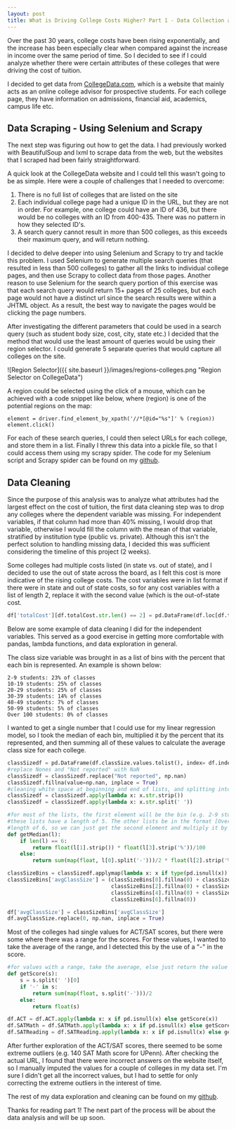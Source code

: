 ```yaml
---
layout: post
title: What is Driving College Costs Higher? Part 1 - Data Collection and Cleaning
---
```


Over the past 30 years, college costs have been rising exponentially, and the increase has been especially clear when
compared against the increase in income over the same period of time. So I decided to see if I could analyze whether there
were certain attributes of these colleges that were driving the cost of tuition.

I decided to get data from [CollegeData.com](https://www.collegedata.com/), which is a website that mainly acts 
as an online college advisor for prospective students. For each college page, they have information on admissions, financial aid, academics, campus life etc.

## Data Scraping - Using Selenium and Scrapy ##

The next step was figuring out how to get the data. I had previously worked with BeautifulSoup and lxml to scrape data from
the web, but the websites that I scraped had been fairly straightforward.

A quick look at the CollegeData website and I could tell this wasn't going to be as simple. Here were a couple of challenges that I needed to overcome:

1. There is no full list of colleges that are listed on the site
2. Each individual college page had a unique ID in the URL, but they are not in order. For example, one college could have an ID of 436, but there would be no colleges with an ID from 400-435. There was no pattern in how they selected ID's.
3. A search query cannot result in more than 500 colleges, as this exceeds their maximum query, and will return nothing.

I decided to delve deeper into using Selenium and Scrapy to try and tackle this problem. I used Selenium to generate multiple search queries (that resulted in less than 500 colleges) to gather all the links to individual college pages, and then use Scrapy to collect data from those pages. Another reason to use Selenium for the search query portion of this exercise was that each search query would return 15+ pages of 25 colleges, but each page would not have a distinct url since the search results were within a JHTML object. As a result, the best way to navigate the pages would be clicking the page numbers.

After investigating the different parameters that could be used in a search query (such as student body size, cost, city, state etc.) I decided that the method that would use the least amount of queries would be using their region selector. I could generate 5 separate queries that would capture all colleges on the site.

![Region Selector]({{ site.baseurl }}/images/regions-colleges.png "Region Selector on CollegeData")

A region could be selected using the click of a mouse, which can be achieved with a code snippet like below, where (region) is one of the potential regions on the map:

```
element = driver.find_element_by_xpath('//*[@id="%s"]' % (region))                   
element.click()
```

For each of these search queries, I could then select URLs for each college, and store them in a list. Finally I threw this data into a pickle file, so that I could access them using my scrapy spider. The code for my Selenium script and Scrapy spider can be found on my [github](https://github.com/kstern31/Whats-Driving-College-Costs-Higher).

## Data Cleaning ## 

Since the purpose of this analysis was to analyze what attributes had the largest effect on the cost of tuition, the first data cleaning step was to drop any colleges where the dependent variable was missing. For independent variables, if that column had more than 40% missing, I would drop that variable, otherwise I would fill the column with the mean of that variable, stratified by institution type (public vs. private). Although this isn't the perfect solution to handling missing data, I decided this was sufficient considering the timeline of this project (2 weeks).


Some colleges had multiple costs listed (in state vs. out of state), and I decided to use the out of state across the board, as I felt this cost is more indicative of the rising college costs. The cost variables were in list format if there were in state and out of state costs, so for any cost variables with a list of length 2, replace it with the second value (which is the out-of-state cost.

```python
df['totalCost'][df.totalCost.str.len() == 2] = pd.DataFrame(df.loc[df.totalCost.str.len() == 2].totalCost.values.tolist(), index= df.loc[df.totalCost.str.len() == 2].index)[1]
```

Below are some example of data cleaning I did for the independent variables. This served as a good exercise in getting more comfortable with pandas, lambda functions, and data exploration in general. 

The class size variable was brought in as a list of bins with the percent that each bin is represented. An example is shown below:

```
2-9 students: 23% of classes
10-19 students: 25% of classes
20-29 students: 25% of classes
30-39 students: 14% of classes
40-49 students: 7% of classes
50-99 students: 5% of classes
Over 100 students: 0% of classes
```

I wanted to get a single number that I could use for my linear regression model, so I took the median of each bin, multiplied it by the percent that its represented, and then summing all of these values to calculate the average class size for each college.
```python
classSizedf = pd.DataFrame(df.classSize.values.tolist(), index= df.index)
#replace Nones and "Not reported" with NaN
classSizedf = classSizedf.replace("Not reported", np.nan)
classSizedf.fillna(value=np.nan, inplace = True)
#cleaning white space at beginning and end of lists, and splitting into elements
classSizedf = classSizedf.apply(lambda x: x.str.strip())
classSizedf = classSizedf.apply(lambda x: x.str.split(' '))

#for most of the lists, the first element will be the bin (e.g. 2-9 students), and the third element will be the %.
#these lists have a length of 5. The other lists be in the format [Over 100 students: 0% of classes] and have a 
#length of 6, so we can just get the second element and multiply it by the 4th.
def getMedian(l):
    if len(l) == 6:
        return float(l[1].strip()) * float(l[3].strip('%'))/100
    else:
        return sum(map(float, l[0].split('-')))/2 * float(l[2].strip('%'))/100

classSizeBins = classSizedf.applymap(lambda x: x if type(pd.isnull(x)) == bool else getMedian(x))
classSizeBins['avgClassSize'] = (classSizeBins[0].fillna(0) + classSizeBins[1].fillna(0) + 
                                 classSizeBins[2].fillna(0) + classSizeBins[3].fillna(0) +
                                 classSizeBins[4].fillna(0) + classSizeBins[5].fillna(0) +
                                 classSizeBins[6].fillna(0))

df['avgClassSize'] = classSizeBins['avgClassSize']
df.avgClassSize.replace(0, np.nan, inplace = True)
```

Most of the colleges had single values for ACT/SAT scores, but there were some where there was a range for the scores. For these values, I wanted to take the average of the range, and I detected this by the use of a "-" in the score.

```python
#for values with a range, take the average, else just return the value
def getScore(s):
    s = s.split(' ')[0]
    if '-' in s:
        return sum(map(float, s.split('-')))/2
    else:
        return float(s)

df.ACT = df.ACT.apply(lambda x: x if pd.isnull(x) else getScore(x))
df.SATMath = df.SATMath.apply(lambda x: x if pd.isnull(x) else getScore(x))
df.SATReading = df.SATReading.apply(lambda x: x if pd.isnull(x) else getScore(x))
```
After further exploration of the ACT/SAT scores, there seemed to be some extreme outliers (e.g. 140 SAT Math score for UPenn). After checking the actual URL, I found that there were incorrect answers on the website itself, so I manually imputed the values for a couple of colleges in my data set. I'm sure I didn't get all the incorrect values, but I had to settle for only correcting the extreme outliers in the interest of time.

The rest of my data exploration and cleaning can be found on my [github](https://github.com/kstern31/Whats-Driving-College-Costs-Higher/tree/master/dataExploration).

Thanks for reading part 1! The next part of the process will be about the data analysis and will be up soon.

